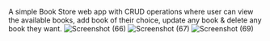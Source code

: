 A simple Book Store web app with CRUD operations where user can view the available books, add book of their choice, update any book & delete any book they want.
![Screenshot (66)](https://github.com/animesh156/Book-Store/assets/114474707/bfd87e5c-fa50-4305-b3fc-402ac5908c53)
![Screenshot (67)](https://github.com/animesh156/Book-Store/assets/114474707/0bc6bcc5-c337-4952-b45e-1c2249a6617d)
![Screenshot (69)](https://github.com/animesh156/Book-Store/assets/114474707/00b4ccc3-366c-4703-91bf-f07eaae39f2e)


